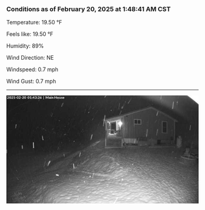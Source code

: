 ### Conditions as of February 20, 2025 at 1:48:41 AM CST 

Temperature: 19.50 &deg;F

Feels like: 19.50 &deg;F

Humidity: 89%

Wind Direction: NE

Windspeed: 0.7 mph

Wind Gust: 0.7 mph

---

<img src="./images/latest.jpeg"/>

